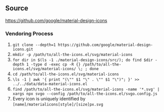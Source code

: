 ## Source

https://github.com/google/material-design-icons

### Vendoring Process

1. `git clone --depth=1 https://github.com/google/material-design-icons.git`
2. `mkdir -p /path/to/all-the-icons.el/svg/material-icons`
3. `for dir in $(ls -1 ./material-design-icons/src/); do find $dir -depth 1 -type d -exec cp -R {} /path/to/all-the-icons.el/svg/material-icons/ \; ; done`
4. `cd /path/to/all-the-icons.el/svg/material-icons`
5. `\ls -1 | awk '{ print "(\"" $1 "\" . \"" $1 "\")"; }' >> ../../data/data-material-icons.el`
6. `find /path/to/all-the-icons.el/svg/material-icons -name '*.svg' | xargs npx svgo --config /path/to/all-the-icons.el/svgo.config.js`
7. Every icon is uniquely identified by `[name]/materialicons[style]/[size]px.svg`
